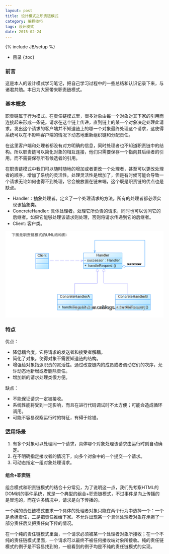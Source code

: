 ```yaml
---
layout: post
title: 设计模式之职责链模式
category: 编程技巧
tags: 设计模式
date: 2015-02-24
---
```

{% include JB/setup %}

* 目录
{:toc}

### 前言

这是本人的设计模式学习笔记，把自己学习过程中的一些总结和认识记录下来，与诸君共勉。本日为大家带来职责链模式。

### 基本概念

职责链属于行为模式。在责任链模式里，很多对象由每一个对象对其下家的引用而连接起来形成一条链。请求在这个链上传递，直到链上的某一个对象决定处理此请求。发出这个请求的客户端并不知道链上的哪一个对象最终处理这个请求，这使得系统可以在不影响客户端的情况下动态地重新组织链和分配责任。

在这里客户端和处理者都没有对方明确的信息，同时处理者也不知道职责链中的结构。所以职责链可以简化对象的相互连接，他们只需要保存一个指向其后续者的引用，而不需要保存所有候选者的引用。

在职责链模式中我们可以随时随地的增加或者更改一个处理者，甚至可以更改处理者的顺序，增加了系统的灵活性。处理灵活性是增加了，但是有时候可能会导致一个请求无论如何也得不到处理，它会被放置在链末端，这个既是职责链的优点也是缺点。


- Handler：抽象处理者。定义了一个处理请求的方法。所有的处理者都必须实现该抽象类。 
- ConcreteHandler: 具体处理者。处理它所负责的请求，同时也可以访问它的后继者。如果它能够处理该请求则处理，否则将请求传递到它的后继者。 
- Client: 客户类。

![职责链模式结构示意图](/assets/img/2015-02-24-0.png)


### 特点

优点：

- 降低耦合度。它将请求的发送者和接受者解耦。
- 简化了对象。使得对象不需要知道链的结构。
- 增强给对象指派职责的灵活性。通过改变链内的成员或者调动它们的次序，允许动态地新增或者删除责任。
- 增加新的请求处理类很方便。

缺点：

- 不能保证请求一定被接收。
- 系统性能将受到一定影响，而且在进行代码调试时不太方便；可能会造成循环调用。
- 可能不容易观察运行时的特征，有碍于除错。

### 适用场景

1. 有多个对象可以处理同一个请求，具体哪个对象处理该请求由运行时刻自动确定。
2. 在不明确指定接收者的情况下，向多个对象中的一个提交一个请求。
3. 可动态指定一组对象处理请求。

#### 组合+职责链
组合模式和职责链模式的结合十分常见，为了说明这一点，我们先考察HTML的DOM树的事件系统，就是一个典型的组合+职责链模式，不过事件是向上传播的是冒泡的，而在许多情况中，请求是向下传播的。

一个纯的责任链模式要求一个具体的处理者对象只能在两个行为中选择一个：一个是承担责任，二是把责任推给下家。不允许出现某一个具体处理者对象在承担了一部分责任后又把责任向下传的情况。

在一个纯的责任链模式里面，一个请求必须被某一个处理者对象所接收；在一个不纯的责任链模式里面，一个请求可以最终不被任何接收端对象所接收。纯的责任链模式的例子是不容易找到的，一般看到的例子均是不纯的责任链模式的实现。

